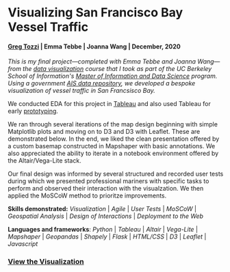 # Visualizing San Francisco Bay Vessel Traffic

#### [Greg Tozzi](https://www.linkedin.com/in/gregorytozzi/) | Emma Tebbe | Joanna Wang | December, 2020

*This is my final project—completed with Emma Tebbe and Joanna Wang—from the [data visualization](https://www.ischool.berkeley.edu/courses/datasci/209) course that I took as part of the UC Berkeley School of Information's [Master of Information and Data Science](https://datascience.berkeley.edu) program.  Using a government [AIS data repository](https://marinecadastre.gov/ais/), we developed a bespoke visualization of vessel traffic in San Francsisco Bay.*

We conducted EDA for this project in [Tableau](https://public.tableau.com/profile/greg.tozzi#!/vizhome/vessels_underway_sf_bay_by_day_and_length/CountofVesselsUnderway) and also used Tableau for early [prototyping](https://public.tableau.com/profile/greg.tozzi#!/vizhome/vessel_density_by_length/Sheet1).

We ran through several iterations of the map design beginning with simple Matplotlib plots and moving on to D3 and D3 with Leaflet.  These are demonstrated below.  In the end, we liked the clean presentation offered by a custom basemap constructed in Mapshaper with basic annotations.  We also appreciated the ability to iterate in a notebook environment offered by the Altair/Vega-Lite stack.

Our final design was informed by several structured and recorded user tests during which we presented professional mariners with specific tasks to perform and observed their interaction with the visualzation.  We then applied the MoSCoW method to prioritze improvements.

**Skills demonstrated:** *Visualization* | *Agile* | *User Tests* | *MoSCoW* | *Geospatial Analysis* | *Design of Interactions* | *Deployment to the Web*

**Languages and frameworks**: *Python* | *Tableau* | *Altair* | *Vega-Lite* | *Mapshaper* | *Geopandas* | *Shapely* | *Flask* | *HTML/CSS* | *D3* | *Leaflet* | *Javascript*

### [View the Visualization](https://people.ischool.berkeley.edu/~greg.tozzi/w209/)

